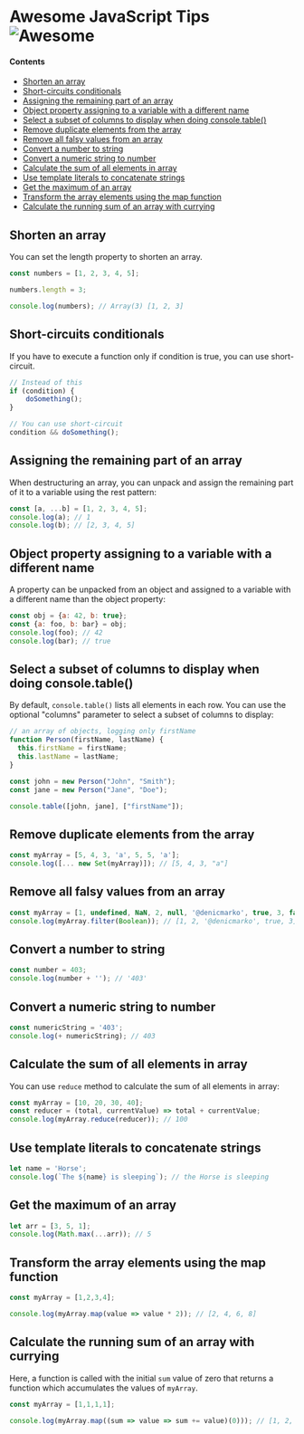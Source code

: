 # Awesome JavaScript Tips ![Awesome][awesome-badge]

#### Contents

- [Shorten an array](#shorten-an-array)
- [Short-circuits conditionals](#short-circuits-conditionals)
- [Assigning the remaining part of an array](#assigning-the-remaining-part-of-an-array)
- [Object property assigning to a variable with a different name](#object-property-assigning-to-a-variable-with-a-different-name)
- [Select a subset of columns to display when doing console.table()](#select-a-subset-of-columns-to-display-when-doing-consoletable)
- [Remove duplicate elements from the array](#remove-duplicate-elements-from-the-array)
- [Remove all falsy values from an array](#remove-all-falsy-values-from-an-array)
- [Convert a number to string](#convert-a-number-to-string)
- [Convert a numeric string to number](#convert-a-numeric-string-to-number)
- [Calculate the sum of all elements in array](#calculate-the-sum-of-all-elements-in-array)
- [Use template literals to concatenate strings](#use-template-literals-to-concatenate-strings)
- [Get the maximum of an array](#get-the-maximum-of-an-array)
- [Transform the array elements using the map function](#transform-the-array-elements-using-the-map-function)
- [Calculate the running sum of an array with currying](#calculate-the-running-sum-of-an-array-with-currying)

## Shorten an array

You can set the length property to shorten an array.

```javascript
const numbers = [1, 2, 3, 4, 5];

numbers.length = 3;

console.log(numbers); // Array(3) [1, 2, 3]
```

## Short-circuits conditionals

If you have to execute a function only if condition is true, you can use short-circuit.

```javascript
// Instead of this
if (condition) {
    doSomething();
}

// You can use short-circuit
condition && doSomething();
```

## Assigning the remaining part of an array

When destructuring an array, you can unpack and assign the remaining part of it to a variable using the rest pattern:

```javascript
const [a, ...b] = [1, 2, 3, 4, 5];
console.log(a); // 1
console.log(b); // [2, 3, 4, 5]
```

## Object property assigning to a variable with a different name

A property can be unpacked from an object and assigned to a variable with a different name than the object property:

```javascript
const obj = {a: 42, b: true};
const {a: foo, b: bar} = obj;
console.log(foo); // 42
console.log(bar); // true
```

## Select a subset of columns to display when doing console.table()

By default, `console.table()` lists all elements in each row. You can use the optional "columns" parameter to select a subset of columns to display:

```javascript
// an array of objects, logging only firstName
function Person(firstName, lastName) {
  this.firstName = firstName;
  this.lastName = lastName;
}

const john = new Person("John", "Smith");
const jane = new Person("Jane", "Doe");

console.table([john, jane], ["firstName"]);
```

## Remove duplicate elements from the array

```javascript
const myArray = [5, 4, 3, 'a', 5, 5, 'a'];
console.log([... new Set(myArray)]); // [5, 4, 3, "a"]
```

## Remove all falsy values from an array

```javascript
const myArray = [1, undefined, NaN, 2, null, '@denicmarko', true, 3, false];
console.log(myArray.filter(Boolean)); // [1, 2, '@denicmarko', true, 3]
```

## Convert a number to string

```javascript
const number = 403;
console.log(number + ''); // '403'
```

## Convert a numeric string to number

```javascript
const numericString = '403';
console.log(+ numericString); // 403
```

## Calculate the sum of all elements in array

You can use `reduce` method to calculate the sum of all elements in array:

```javascript
const myArray = [10, 20, 30, 40];
const reducer = (total, currentValue) => total + currentValue;
console.log(myArray.reduce(reducer)); // 100
```

## Use template literals to concatenate strings

```javascript
let name = 'Horse';
console.log(`The ${name} is sleeping`); // the Horse is sleeping 
```

## Get the maximum of an array

```javascript
let arr = [3, 5, 1];
console.log(Math.max(...arr)); // 5
```

## Transform the array elements using the map function

 ```javascript
const myArray = [1,2,3,4];

console.log(myArray.map(value => value * 2)); // [2, 4, 6, 8]
```

## Calculate the running sum of an array with currying

Here, a function is called with the initial `sum` value of zero that returns a function which accumulates the values of `myArray`.

```javascript
const myArray = [1,1,1,1];

console.log(myArray.map((sum => value => sum += value)(0))); // [1, 2, 3, 4]
```

[awesome-badge]: https://cdn.rawgit.com/sindresorhus/awesome/d7305f38d29fed78fa85652e3a63e154dd8e8829/media/badge.svg
